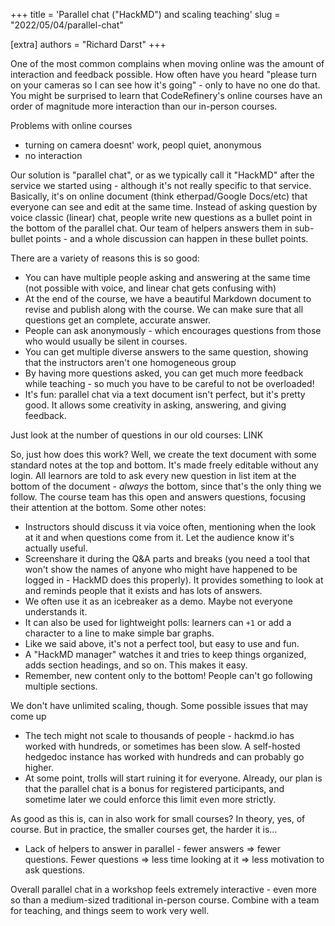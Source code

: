 +++
title = 'Parallel chat ("HackMD") and scaling teaching'
slug = "2022/05/04/parallel-chat"

[extra]
authors = "Richard Darst"
+++

One of the most common complains when moving online was the amount of
interaction and feedback possible.  How often have you heard "please
turn on your cameras so I can see how it's going" - only to have no
one do that.  You might be surprised to learn that CodeRefinery's
online courses have an order of magnitude more interaction than our
in-person courses.

Problems with online courses
* turning on camera doesnt' work, peopl quiet, anonymous
* no interaction

Our solution is "parallel chat", or as we typically call it "HackMD"
after the service we started using - although it's not really specific
to that service.  Basically, it's on online document (think
etherpad/Google Docs/etc) that everyone can see and edit at the same
time.  Instead of asking question by voice classic (linear) chat,
people write new questions as a bullet point in the bottom of the
parallel chat.  Our team of helpers answers them in sub-bullet
points - and a whole discussion can happen in these bullet points.

There are a variety of reasons this is so good:
* You can have multiple people asking and answering at the same time
  (not possible with voice, and linear chat gets confusing with)
* At the end of the course, we have a beautiful Markdown document to
  revise and publish along with the course.  We can make sure that all
  questions get an complete, accurate answer.
* People can ask anonymously - which encourages questions from those
  who would usually be silent in courses.
* You can get multiple diverse answers to the same question, showing
  that the instructors aren't one homogeneous group
* By having more questions asked, you can get much more feedback while
  teaching - so much you have to be careful to not be overloaded!
* It's fun: parallel chat via a text document isn't perfect, but it's
  pretty good.  It allows some creativity in asking, answering, and
  giving feedback.

Just look at the number of questions in our old courses: LINK

So, just how does this work?  Well, we create the text document with
some standard notes at the top and bottom.  It's made freely editable
without any login.  All learnors are told to ask every new question in
list item at the bottom of the document - *always* the bottom, since
that's the only thing we follow.  The course team has this open and
answers questions, focusing their attention at the bottom.  Some other
notes:
* Instructors should discuss it via voice often, mentioning when the
  look at it and when questions come from it.  Let the audience know
  it's actually useful.
* Screenshare it during the Q&A parts and breaks (you need a tool that
  won't show the names of anyone who might have happened to be logged
  in - HackMD does this properly).  It provides something to look at
  and reminds people that it exists and has lots of answers.
* We often use it as an icebreaker as a demo.  Maybe not everyone
  understands it.
* It can also be used for lightweight polls: learners can `+1` or add
  a character to a line to make simple bar graphs.
* Like we said above, it's not a perfect tool, but easy to use and fun.
* A "HackMD manager" watches it and tries to keep things organized,
  adds section headings, and so on.  This makes it easy.
* Remember, new content only to the bottom!  People can't go following
  multiple sections.

We don't have unlimited scaling, though.  Some possible issues that
may come up
* The tech might not scale to thousands of people - hackmd.io has
  worked with hundreds, or sometimes has been slow.  A self-hosted
  hedgedoc instance has worked with hundreds and can probably go
  higher.
* At some point, trolls will start ruining it for everyone.  Already,
  our plan is that the parallel chat is a bonus for registered
  participants, and sometime later we could enforce this limit even
  more strictly.

As good as this is, can in also work for small courses?  In theory,
yes, of course.  But in practice, the smaller courses get, the harder
it is...
* Lack of helpers to answer in parallel - fewer answers ⇒ fewer
  questions.  Fewer questions ⇒ less time looking at it ⇒ less
  motivation to ask questions.

Overall parallel chat in a workshop feels extremely interactive - even
more so than a medium-sized traditional in-person course.  Combine
with a team for teaching, and things seem to work very well.
